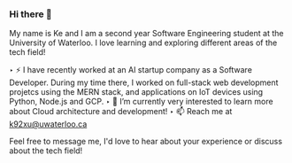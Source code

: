 ### Hi there 👋

My name is Ke and I am a second year Software Engineering student at the University of Waterloo.
I love learning and exploring different areas of the tech field!

‣ ⚡ I have recently worked at an AI startup company as a Software Developer. During my time there, I worked on full-stack web development projetcs using the MERN stack, and            applications on IoT devices using Python, Node.js and GCP.
‣ 🌱 I’m currently very interested to learn more about Cloud architecture and development!
‣ 📫 Reach me at k92xu@uwaterloo.ca

Feel free to message me, I'd love to hear about your experience or discuss about the tech field!

<!--
**kexu02/kexu02** is a ✨ _special_ ✨ repository because its `README.md` (this file) appears on your GitHub profile.

Here are some ideas to get you started:

- 🔭 I’m currently working on ...
- 🌱 I’m currently learning ...
- 👯 I’m looking to collaborate on ...
- 🤔 I’m looking for help with ...
- 💬 Ask me about ...
- 📫 How to reach me: ...
- 😄 Pronouns: ...
- ⚡ Fun fact: ...
-->
